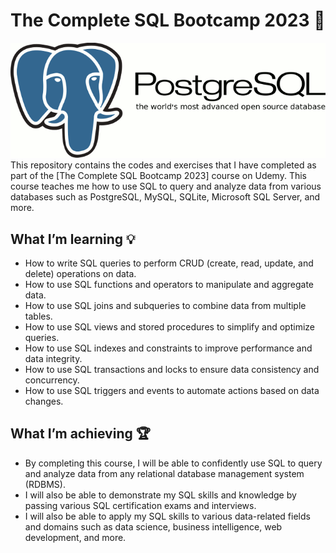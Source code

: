 # The Complete SQL Bootcamp 2023 🚀
![](https://github.com/shayanrsh/Complete-sql-bootcamp/blob/main/ReaMePic.gif)
This repository contains the codes and exercises that I have completed as part of the [The Complete SQL Bootcamp 2023] course on Udemy. This course teaches me how to use SQL to query and analyze data from various databases such as PostgreSQL, MySQL, SQLite, Microsoft SQL Server, and more.

## What I’m learning 💡
- How to write SQL queries to perform CRUD (create, read, update, and delete) operations on data.
- How to use SQL functions and operators to manipulate and aggregate data.
- How to use SQL joins and subqueries to combine data from multiple tables.
- How to use SQL views and stored procedures to simplify and optimize queries.
- How to use SQL indexes and constraints to improve performance and data integrity.
- How to use SQL transactions and locks to ensure data consistency and concurrency.
- How to use SQL triggers and events to automate actions based on data changes.
## What I’m achieving 🏆
- By completing this course, I will be able to confidently use SQL to query and analyze data from any relational database management system (RDBMS).
- I will also be able to demonstrate my SQL skills and knowledge by passing various SQL certification exams and interviews.
- I will also be able to apply my SQL skills to various data-related fields and domains such as data science, business intelligence, web development, and more.
